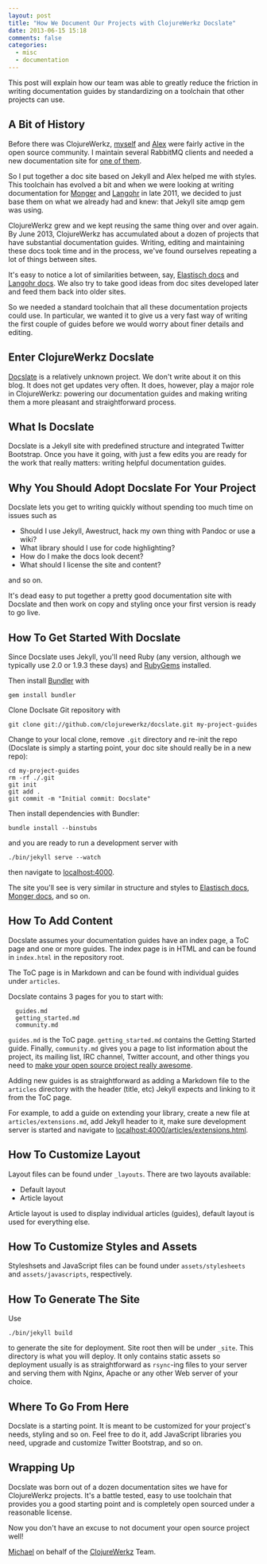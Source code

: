 ```yaml
---
layout: post
title: "How We Document Our Projects with ClojureWerkz Docslate"
date: 2013-06-15 15:18
comments: false
categories:
  - misc
  - documentation
---
```


This post will explain how our team was able to greatly reduce the
friction in writing documentation guides by standardizing on
a toolchain that other projects can use.

## A Bit of History

Before there was ClojureWerkz, [myself](http://twitter.com/michaelklishin) and [Alex](http://twitter.com/ifesdjeen) were fairly active in the
open source community. I maintain several RabbitMQ clients and
needed a new documentation site for [one of them](http://rubyamqp.info).

So I put together a doc site based on Jekyll and Alex helped me with styles.
This toolchain has evolved a bit and when we were looking at
writing documentation for [Monger](http://clojuremongodb.info) and [Langohr](http://clojurerabbitmq.info) in late 2011, we decided to just base them on what we already had and knew:
that Jekyll site amqp gem was using.

ClojureWerkz grew and we kept reusing the same thing over and over again.
By June 2013, ClojureWerkz has accumulated about a dozen of projects that have
substantial documentation guides. Writing, editing and maintaining these docs
took time and in the process, we've found ourselves repeating a lot of things
between sites.

It's easy to notice a lot of similarities between, say, [Elastisch docs](http://clojureelasticsearch.info) and [Langohr docs](http://clojurerabbitmq.info). We also try to take
good ideas from doc sites developed later and feed them back into older
sites.

So we needed a standard toolchain that all these documentation
projects could use. In particular, we wanted it to give us a very fast
way of writing the first couple of guides before we would worry about
finer details and editing.


## Enter ClojureWerkz Docslate

[Docslate](http://github.com/clojurewerkz/docslate) is a relatively unknown project. We don't write about it
on this blog. It does not get updates very often. It does, however,
play a major role in ClojureWerkz: powering
our documentation guides and making writing them a more pleasant
and straightforward process.


## What Is Docslate

Docslate is a Jekyll site with predefined structure and integrated Twitter Bootstrap.
Once you have it going, with just a few edits you are ready for the work that
really matters: writing helpful documentation guides.


## Why You Should Adopt Docslate For Your Project

Docslate lets you get to writing quickly without spending too much time on issues such as

 * Should I use Jekyll, Awestruct, hack my own thing with Pandoc or use a wiki?
 * What library should I use for code highlighting?
 * How do I make the docs look decent?
 * What should I license the site and content?

and so on.

It's dead easy to put together a pretty good documentation site with Docslate
and then work on copy and styling once your first version is ready to go live.


## How To Get Started With Docslate

Since Docslate uses Jekyll, you'll need Ruby (any version, although we typically
use 2.0 or 1.9.3 these days) and [RubyGems](http://rubygems.org) installed.

Then install [Bundler](http://gembundler.com/) with

    gem install bundler

Clone Doclsate Git repository with

    git clone git://github.com/clojurewerkz/docslate.git my-project-guides

Change to your local clone, remove `.git` directory and re-init the repo
(Docslate is simply a starting point, your doc site should really be in a new
repo):

    cd my-project-guides
    rm -rf ./.git
    git init
    git add .
    git commit -m "Initial commit: Docslate"

Then install dependencies with Bundler:

    bundle install --binstubs

and you are ready to run a development server with

    ./bin/jekyll serve --watch

then navigate to [localhost:4000](http://localhost:4000).

The site you'll see is very similar in structure and styles to [Elastisch docs](http://clojureelasticsearch.info), [Monger docs](http://clojuremongodb.info),
and so on.


## How To Add Content

Docslate assumes your documentation guides have an index page, a ToC page and one or more guides.
The index page is in HTML and can be found in `index.html` in the repository root.

The ToC page is in Markdown and can be found with individual guides under `articles`.

Docslate contains 3 pages for you to start with:

      guides.md
      getting_started.md
      community.md

`guides.md` is the ToC page. `getting_started.md` contains the Getting Started guide.
Finally, `community.md` gives you a page to list information about the project,
its mailing list, IRC channel, Twitter account, and other things you need to
[make your open source project really awesome](/blog/2013/04/20/how-to-make-your-open-source-project-really-awesome/).

Adding new guides is as straightforward as adding a Markdown file to the `articles` directory
with the header (title, etc) Jekyll expects and linking to it from the ToC page.

For example, to add a guide on extending your library, create a new file at `articles/extensions.md`,
add Jekyll header to it, make sure development server is started and navigate to
[localhost:4000/articles/extensions.html](http://localhost:4000/articles/extensions.html).


## How To Customize Layout

Layout files can be found under `_layouts`. There are two layouts available:

 * Default layout
 * Article layout

Article layout is used to display individual articles (guides), default layout is used for
everything else.


## How To Customize Styles and Assets

Styleshsets and JavaScript files can be found under `assets/stylesheets` and
`assets/javascripts`, respectively.


## How To Generate The Site

Use

    ./bin/jekyll build

to generate the site for deployment. Site root then will be under `_site`. This directory
is what you will deploy. It only contains static assets so deployment usually is
as straightforward as `rsync`-ing files to your server and serving them with Nginx, Apache
or any other Web server of your choice.


## Where To Go From Here

Docslate is a starting point. It is meant to be customized for your project's needs,
styling and so on. Feel free to do it, add JavaScript libraries you need, upgrade
and customize Twitter Bootstrap, and so on.


## Wrapping Up

Docslate was born out of a dozen documentation sites we have for ClojureWerkz projects.
It's a battle tested, easy to use toolchain that provides you a good starting point
and is completely open sourced under a reasonable license.

Now you don't have an excuse to not document your open source project
well!


[Michael](http://twitter.com/michaelklishin) on behalf of the [ClojureWerkz](http://clojurewerkz.org) Team.
